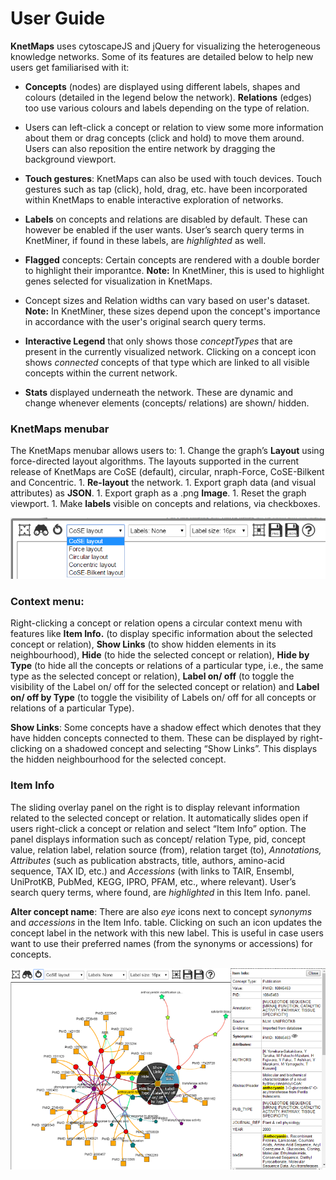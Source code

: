 # User Guide

**KnetMaps** uses cytoscapeJS and jQuery for visualizing the heterogeneous knowledge networks. Some of its features are detailed below to help new users get familiarised with it:

* **Concepts** (nodes) are displayed using different labels, shapes and colours (detailed in the legend below the network). **Relations** (edges) too use various colours and labels depending on the type of relation.

* Users can left-click a concept or relation to view some more information about them or drag concepts (click and hold) to move them around. Users can also reposition the entire network by dragging the background viewport.

* **Touch gestures**: KnetMaps can also be used with touch devices. Touch gestures such as tap (click), hold, drag, etc. have been incorporated within KnetMaps to enable interactive exploration of networks.

* **Labels** on concepts and relations are disabled by default. These can however be enabled if the user wants. User’s search query terms in KnetMiner, if found in these labels, are _highlighted_ as well.

* **Flagged** concepts: Certain concepts are rendered with a double border to highlight their imporantce. **Note:** In KnetMiner, this is used to highlight genes selected for visualization in KnetMaps. 

* Concept sizes and Relation widths can vary based on user's dataset. **Note:** In KnetMiner, these sizes depend upon the concept's importance in accordance with the user's original search query terms.

* **Interactive Legend** that only shows those _conceptTypes_ that are present in the currently visualized network. Clicking on a concept icon shows _connected_ concepts of that type which are linked to all visible concepts within the current network.

* **Stats** displayed underneath the network. These are dynamic and change whenever elements (concepts/ relations) are shown/ hidden.


### KnetMaps menubar

The KnetMaps menubar allows users to: 
    1. Change the graph’s **Layout** using force-directed layout algorithms. The layouts supported in the current release of KnetMaps are CoSE (default), circular, nraph-Force, CoSE-Bilkent and Concentric.
    1. **Re-layout** the network.
    1. Export graph data (and visual attributes) as **JSON**.
    1. Export graph as a .png **Image**.
    1. Reset the graph viewport.
    1. Make **labels** visible on concepts and relations, via checkboxes.

![KnetMaps_menu](KnetMaps_menu.png)


### Context menu:

Right-clicking a concept or relation opens a circular context menu with features like **Item Info.** (to display specific information about the selected concept or relation), **Show Links** (to show hidden elements in its neighbourhood), **Hide** (to hide the selected concept or relation), **Hide by Type** (to hide all the concepts or relations of a particular type, i.e., the same type as the selected concept or relation), **Label on/ off** (to toggle the visibility of the Label on/ off for the selected concept or relation) and **Label on/ off by Type** (to toggle the visibility of Labels on/ off for all concepts or relations of a particular Type). 

**Show Links**: Some concepts have a shadow effect which denotes that they have hidden concepts connected to them. These can be displayed by right-clicking on a shadowed concept and selecting “Show Links”. This displays the hidden neighbourhood for the selected concept.


### Item Info

The sliding overlay panel on the right is to display relevant information related to the selected concept or relation. It automatically slides open if users right-click a concept or relation and select “Item Info” option. The panel displays information such as concept/ relation Type, pid, concept value, relation label, relation source (from), relation target (to), _Annotations, Attributes_ (such as publication abstracts, title, authors, amino-acid sequence, TAX ID, etc.) and _Accessions_ (with links to TAIR, Ensembl, UniProtKB, PubMed, KEGG, IPRO, PFAM, etc., where relevant). User’s search query terms, where found, are _highlighted_ in this Item Info. panel.

**Alter concept name**: There are also <i>eye</i> icons next to concept <i>synonyms</i> and <i>accessions</i> in the Item Info. table. Clicking on such an icon updates the concept label in the network with this new label. This is useful in case users want to use their preferred names (from the synonyms or accessions) for concepts.

![KnetMaps_ItemInfo](KnetMaps_item.png)



